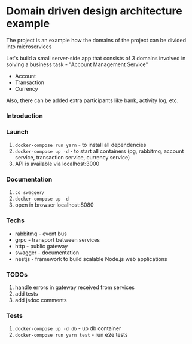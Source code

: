 # Domain driven design architecture example
The project is an example how the domains of the project can be divided into microservices

Let's build a small server-side app that consists of 3 domains involved in solving a business task - "Account Management Service"
- Account
- Transaction
- Currency

Also, there can be added extra participants like bank, activity log, etc.

### Introduction



### Launch

1. ```docker-compose run yarn``` - to install all dependencies
2. ```docker-compose up -d``` - to start all containers (pg, rabbitmq, account service, transaction service, currency service)
3. API is available via localhost:3000

### Documentation

1. ```cd swagger/```
2. ```docker-compose up -d```
3. open in browser localhost:8080

### Techs

- rabbitmq - event bus
- grpc - transport between services
- http - public gateway
- swagger - documentation
- nestjs - framework to build scalable Node.js web applications

### TODOs

1. handle errors in gateway received from services
2. add tests
3. add jsdoc comments

### Tests

1. ```docker-compose up -d db``` - up db container
2. ```docker-compose run yarn test``` - run e2e tests
